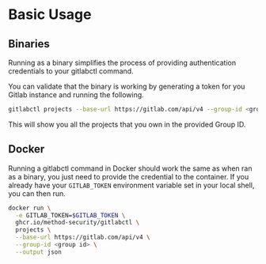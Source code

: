 # Basic Usage

## Binaries

Running as a binary simplifies the process of providing authentication credentials to your gitlabctl command.

You can validate that the binary is working by generating a token for you Gitlab instance and running the following.

```bash
gitlabctl projects --base-url https://gitlab.com/api/v4 --group-id <group id> --output json
```

This will show you all the projects that you own in the provided Group ID.

## Docker

Running a gitlabctl command in Docker should work the same as when ran as a binary, you just need to provide the credential to the container. If you already have your `GITLAB_TOKEN` environment variable set in your local shell, you can then run.

```bash
docker run \
  -e GITLAB_TOKEN=$GITLAB_TOKEN \
  ghcr.io/method-security/gitlabctl \
  projects \
  --base-url https://gitlab.com/api/v4 \
  --group-id <group id> \
  --output json
```
